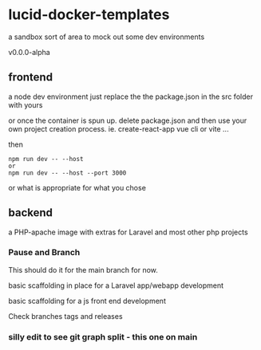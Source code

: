 # lucid-docker-templates

a sandbox sort of area to mock out some dev environments

v0.0.0-alpha

## frontend
 a node dev environment
 just replace the the package.json in the src folder with yours 

 or once the container is spun up. delete package.json and then
 use your own project creation process. ie. create-react-app vue cli or vite ...

 then

``` 
npm run dev -- --host 
or
npm run dev -- --host --port 3000

```

or what is appropriate for what you chose

## backend

a PHP-apache image with extras for Laravel and most other php projects


### Pause and Branch

This should do it for the main branch for now.

basic scaffolding in place for a Laravel app/webapp development

basic scaffolding for a js front end development

Check branches tags and releases

### silly edit to see git graph split - this one on main
